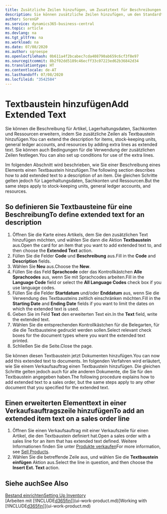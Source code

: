 ```yaml
---
title: Zusätzliche Zeilen hinzufügen, um Zusatztext für Beschreibungen zu definieren
description: Sie können zusätzliche Zeilen hinzufügen, um den Standardtext zu erweitern, der einen Artikel, ein Sachkonto oder andere Daten beschreibt.
author: SorenGP
ms.service: dynamics365-business-central
ms.topic: article
ms.devlang: na
ms.tgt_pltfrm: na
ms.workload: na
ms.date: 07/08/2020
ms.author: sgroespe
ms.openlocfilehash: 0b611a4f2bcabec7cda408790ab659c6cf3f8e97
ms.sourcegitcommit: 8b2f02dd5189c46ecff33c07223ed62b36842d34
ms.translationtype: HT
ms.contentlocale: de-AT
ms.lasthandoff: 07/08/2020
ms.locfileid: "3542584"
---
```

# <a name="add-extended-text"></a><span data-ttu-id="6ed7f-103">Textbaustein hinzufügen</span><span class="sxs-lookup"><span data-stu-id="6ed7f-103">Add Extended Text</span></span>

<span data-ttu-id="6ed7f-104">Sie können die Beschreibung für Artikel, Lagerhaltungsdaten, Sachkonten und Ressourcen erweitern, indem Sie zusätzliche Zeilen als Textbaustein hinzufügen.</span><span class="sxs-lookup"><span data-stu-id="6ed7f-104">You can extend the description for items, stock-keeping units, general ledger accounts, and resources by adding extra lines as extended text.</span></span> <span data-ttu-id="6ed7f-105">Sie können auch Bedingungen für die Verwendung der zusätzlichen Zeilen festlegen.</span><span class="sxs-lookup"><span data-stu-id="6ed7f-105">You can also set up conditions for use of the extra lines.</span></span>  

<span data-ttu-id="6ed7f-106">Im folgenden Abschnitt wird beschrieben, wie Sie einer Beschreibung eines Elements einen Textbaustein hinzufügen.</span><span class="sxs-lookup"><span data-stu-id="6ed7f-106">The following section describes how to add extended text to a description of an item.</span></span> <span data-ttu-id="6ed7f-107">Die gleichen Schritte gelten jedoch für Lagerhaltungsdaten, Sachkonten und Ressourcen.</span><span class="sxs-lookup"><span data-stu-id="6ed7f-107">But the same steps apply to stock-keeping units, general ledger accounts, and resources.</span></span>  

## <a name="to-define-extended-text-for-an-description"></a><span data-ttu-id="6ed7f-108">So definieren Sie Textbausteine für eine Beschreibung</span><span class="sxs-lookup"><span data-stu-id="6ed7f-108">To define extended text for an description</span></span>

1. <span data-ttu-id="6ed7f-109">Öffnen Sie die Karte eines Artikels, dem Sie den zusätzlichen Text hinzufügen möchten, und wählen Sie dann die Aktion **Textbaustein** aus.</span><span class="sxs-lookup"><span data-stu-id="6ed7f-109">Open the card for an item that you want to add extended text to, and then choose the **Extended Text** action.</span></span>
2. <span data-ttu-id="6ed7f-110">Füllen Sie die Felder **Code** und **Beschreibung** aus.</span><span class="sxs-lookup"><span data-stu-id="6ed7f-110">Fill in the **Code** and **Description** fields.</span></span>
3. <span data-ttu-id="6ed7f-111">Wählen Sie **Neu** aus.</span><span class="sxs-lookup"><span data-stu-id="6ed7f-111">Choose the **New**.</span></span>
4. <span data-ttu-id="6ed7f-112">Füllen Sie das Feld **Sprachcode** oder das Kontrollkästchen **Alle Sprachcodes** aus, wenn Sie mit Sprachcodes arbeiten.</span><span class="sxs-lookup"><span data-stu-id="6ed7f-112">Fill in the **Language Code** field or select the **All Language Codes** check box if you use language codes.</span></span>
5. <span data-ttu-id="6ed7f-113">Füllen Sie die Felder **Startdatum** und/oder **Enddatum** aus, wenn Sie die Verwendung des Textbausteins zeitlich einschränken möchten.</span><span class="sxs-lookup"><span data-stu-id="6ed7f-113">Fill in the **Starting Date** and **Ending Date** fields if you want to limit the dates on which the extended text is used.</span></span>
6. <span data-ttu-id="6ed7f-114">Geben Sie im Feld **Text** den erweiterten Text ein.</span><span class="sxs-lookup"><span data-stu-id="6ed7f-114">In the **Text** field, write the extended text.</span></span>
7. <span data-ttu-id="6ed7f-115">Wählen Sie die entsprechenden Kontrollkästchen für die Belegarten, für die die Textbausteine gedruckt werden sollen.</span><span class="sxs-lookup"><span data-stu-id="6ed7f-115">Select relevant check boxes for the document types where you want the extended text printed.</span></span>
8. <span data-ttu-id="6ed7f-116">Schließen Sie die Seite.</span><span class="sxs-lookup"><span data-stu-id="6ed7f-116">Close the page.</span></span>

<span data-ttu-id="6ed7f-117">Sie können diesen Textbaustein jetzt Dokumenten hinzufügen.</span><span class="sxs-lookup"><span data-stu-id="6ed7f-117">You can now add this extended text to documents.</span></span> <span data-ttu-id="6ed7f-118">Im folgenden Verfahren wird erläutert, wie Sie einem Verkaufsauftrag einen Textbaustein hinzufügen. Die gleichen Schritte gelten jedoch auch für alle anderen Dokumente, die Sie für den Textbaustein angegeben haben.</span><span class="sxs-lookup"><span data-stu-id="6ed7f-118">The following procedure explains how to add extended text to a sales order, but the same steps apply to any other document that you specified for the extended text.</span></span>  

## <a name="to-add-an-extended-item-text-on-a-sales-order-line"></a><span data-ttu-id="6ed7f-119">Einen erweiterten Elementtext in einer Verkaufsauftragszeile hinzufügen</span><span class="sxs-lookup"><span data-stu-id="6ed7f-119">To add an extended item text on a sales order line</span></span>

1. <span data-ttu-id="6ed7f-120">Öffnen Sie einen Verkaufsauftrag mit einer Verkaufszeile für einen Artikel, die den Textbaustein definiert hat.</span><span class="sxs-lookup"><span data-stu-id="6ed7f-120">Open a sales order with a sales line for an item that has extended text defined.</span></span> <span data-ttu-id="6ed7f-121">Weitere Informationen finden Sie unter [Produkte verkaufen](sales-how-sell-products.md)</span><span class="sxs-lookup"><span data-stu-id="6ed7f-121">For more information, see [Sell Products](sales-how-sell-products.md).</span></span>
2. <span data-ttu-id="6ed7f-122">Wählen Sie die betreffende Zeile aus, und wählen Sie die **Textbaustein einfügen** Aktion aus.</span><span class="sxs-lookup"><span data-stu-id="6ed7f-122">Select the line in question, and then choose the **Insert Ext. Text** action.</span></span>

## <a name="see-also"></a><span data-ttu-id="6ed7f-123">Siehe auch</span><span class="sxs-lookup"><span data-stu-id="6ed7f-123">See Also</span></span>

[<span data-ttu-id="6ed7f-124">Bestand einrichten</span><span class="sxs-lookup"><span data-stu-id="6ed7f-124">Setting Up Inventory</span></span>](inventory-setup-inventory.md)  
<span data-ttu-id="6ed7f-125">[Arbeiten mit [!INCLUDE[d365fin](includes/d365fin_md.md)]](ui-work-product.md)</span><span class="sxs-lookup"><span data-stu-id="6ed7f-125">[Working with [!INCLUDE[d365fin](includes/d365fin_md.md)]](ui-work-product.md)</span></span>
